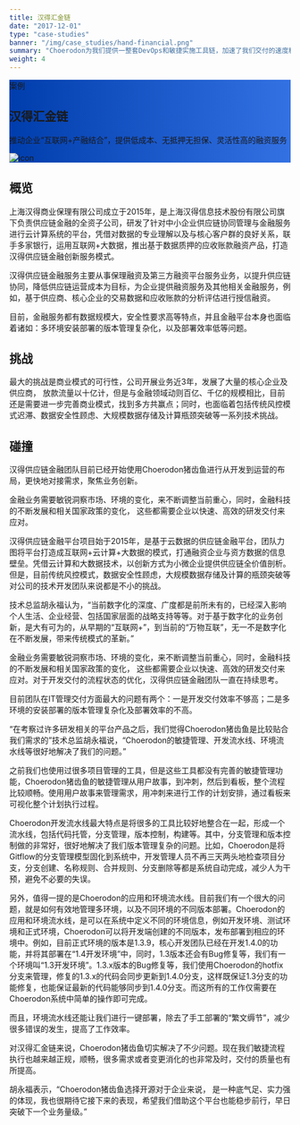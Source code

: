 ```yaml
---
title: 汉得汇金链
date: "2017-12-01"
type: "case-studies"
banner: "/img/case_studies/hand-financial.png"
summary: "Choerodon为我们提供一整套DevOps和敏捷实施工具链，加速了我们交付的速度和提高了交付的质量。消除开发和运营的隔阂，使得我们团队能够同时兼顾开发和运营"
weight: 4
---
```


<section class="case-studies-detail-head">
    <div class="text-nav" style="background: url(/img/case_studies/banner.svg)no-repeat,-webkit-linear-gradient(0deg, #003DAC,#3371E3);">
            <div class="text-nav-case">案例</div>
            <div class="text-nav-bottom">
                <div class="text-nav-title">
                    <h1>汉得汇金链</h1>
                    <p>推动企业“互联网+产融结合”，提供低成本、无抵押无担保、灵活性高的融资服务</p>
                </div>
                <div class="text-nav-icon">
                    <img src="/img/case_studies/hand-financial.png" alt="icon">
                </div>
            </div>
    </div>
    <div class="cols">
        <div class="col">
            <h2 class="content-title">概览</h2>
            <p>上海汉得商业保理有限公司成立于2015年，是上海汉得信息技术股份有限公司旗下负责供应链金融的全资子公司，研发了针对中小企业供应链协同管理与金融服务进行云计算系统的平台，凭借对数据的专业理解以及与核心客户群的良好关系，联手多家银行，运用互联网+大数据，推出基于数据质押的应收账款融资产品，打造汉得供应链金融创新服务模式。</p>
            <p>汉得供应链金融服务主要从事保理融资及第三方融资平台服务业务，以提升供应链协同，降低供应链运营成本为目标，为企业提供融资服务及其他相关金融服务，例如，基于供应商、核心企业的交易数据和应收账款的分析评估进行授信融资。</p>
            <p>目前，金融服务都有数据规模大，安全性要求高等特点，并且金融平台本身也面临着诸如：多环境安装部署的版本管理复杂化，以及部署效率低等问题。</p>
        </div>
        <div class="col">
            <h2 class="content-title">挑战</h2>
            <p>最大的挑战是商业模式的可行性，公司开展业务近3年，发展了大量的核心企业及供应商， 放款流量以十亿计，但是与金融领域动则百亿、千亿的规模相比，目前还是需要进一步完善商业模式，找到多方共赢点；同时，也面临着包括传统风控模式迟滞、数据安全性顾虑、大规模数据存储及计算瓶颈突破等一系列技术挑战。</p>
        </div>
        <div class="col">
            <h2 class="content-title">碰撞</h2>
            <p>汉得供应链金融团队目前已经开始使用Choerodon猪齿鱼进行从开发到运营的布局，更快地对接需求，聚焦业务创新。</p>
        </div>
    </div>
</section>

<div class="banner2" style="background:url(/img/case_studies/detail/hand-content.png) no-repeat;background-size: 100% 200%;background-position: 0% 15%;">
<div class="background-color">
    <div class="bannertext">
        <p>金融业务需要敏锐洞察市场、环境的变化，来不断调整当前重心，同时，金融科技的不断发展和相关国家政策的变化， 这些都需要企业以快速、高效的研发交付来应对。</p>
    </div>
</div>
</div>

<section>
    <div class="fullcol">
        <p>汉得供应链金融平台项目始于2015年，是基于云数据的供应链金融平台，团队力图将平台打造成互联网+云计算+大数据的模式，打通融资企业与资方数据的信息壁垒。凭借云计算和大数据技术，以创新方式为小微企业提供供应链全价值剖析。但是，目前传统风控模式，数据安全性顾虑，大规模数据存储及计算的瓶颈突破等对公司的技术开发团队来说都是不小的挑战。</p>
        <p>技术总监胡永福认为，“当前数字化的深度、广度都是前所未有的，已经深入影响个人生活、企业经营、包括国家层面的战略支持等等。对于基于数字化的业务创新，是大有可为的，从早期的“互联网+”，到当前的“万物互联”，无一不是数字化在不断发展，带来传统模式的革新。”</p>
        <p>金融业务需要敏锐洞察市场、环境的变化，来不断调整当前重心，同时，金融科技的不断发展和相关国家政策的变化， 这些都需要企业以快速、高效的研发交付来应对。对于开发交付的流程状态的优化，汉得供应链金融团队一直在持续思考。</p>
        <p>目前团队在IT管理交付方面最大的问题有两个：一是开发交付效率不够高；二是多环境的安装部署的版本管理复杂化及部署效率的不高。</p>
    </div>
</section>

<div class="banner3" style="background:url(/img/case_studies/detail/hand-content.png) no-repeat;background-size: 100% 200%;background-position: 0% 55%;">
<div class="background-color">
    <div class="bannertext">
        “在考察过许多研发相关的平台产品之后，我们觉得Choerodon猪齿鱼是比较贴合我们需求的”技术总监胡永福说，“Choerodon的敏捷管理、开发流水线、环境流水线等很好地解决了我们的问题。”
    </div>
</div>
</div>

<section>
    <div class="fullcol">
        <p>之前我们也使用过很多项目管理的工具，但是这些工具都没有完善的敏捷管理功能，Choerodon猪齿鱼的敏捷管理从用户故事，到冲刺，然后到看板，整个流程比较顺畅。使用用户故事来管理需求，用冲刺来进行工作的计划安排，通过看板来可视化整个计划执行过程。</p>
        <p>Choerodon开发流水线最大特点是将很多的工具比较好地整合在一起，形成一个流水线，包括代码托管，分支管理，版本控制，构建等。其中，分支管理和版本控制做的非常好，很好地解决了我们版本管理复杂的问题。比如，Choerodon是将Gitflow的分支管理模型固化到系统中，开发管理人员不再三天两头地检查项目分支，分支创建、名称规则、合并规则、分支删除等都是系统自动完成，减少人为干预，避免不必要的失误。</p>
        <p>另外，值得一提的是Choerodon的应用和环境流水线。目前我们有一个很大的问题，就是如何有效地管理多环境，以及不同环境的不同版本部署。Choerodon的应用和环境流水线，是可以在系统中定义不同的环境信息，例如开发环境、测试环境和正式环境，Choerodon可以将开发端创建的不同版本，发布部署到相应的环境中。例如，目前正式环境的版本是1.3.9，核心开发团队已经在开发1.4.0的功能，并将其部署在“1.4开发环境”中，同时，1.3版本还会有Bug修复等，我们有一个环境叫“1.3开发环境”。1.3.x版本的Bug修复等，我们使用Choerodon的hotfix分支来管理，修复的1.3.x的代码会同步更新到1.4.0分支，这样既保证1.3分支的功能修复，也能保证最新的代码能够同步到1.4.0分支。而这所有的工作仅需要在Choerodon系统中简单的操作即可完成。</p>
        <p>而且，环境流水线还能让我们进行一键部署，除去了手工部署的“繁文缛节”，减少很多错误的发生，提高了工作效率。</p>
        <p>对汉得汇金链来说，Choerodon猪齿鱼切实解决了不少问题。现在我们敏捷流程执行也越来越正规，顺畅，很多需求或者变更消化的也非常及时，交付的质量也有所提高。</p>
        <p>胡永福表示，“Choerodon猪齿鱼选择开源对于企业来说， 是一种底气足、实力强的体现，我也很期待它接下来的表现，希望我们借助这个平台也能稳步前行，早日突破下一个业务量级。”</p>
    </div>
</section>


